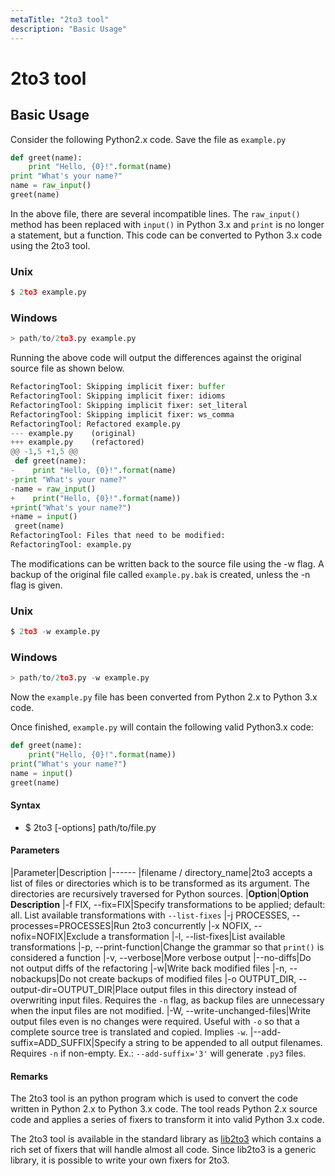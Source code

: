 ```yaml
---
metaTitle: "2to3 tool"
description: "Basic Usage"
---
```


# 2to3 tool




## Basic Usage


Consider the following Python2.x code. Save the file as `example.py`

```py
def greet(name):
    print "Hello, {0}!".format(name)
print "What's your name?"
name = raw_input()
greet(name)

```

In the above file, there are several incompatible lines. The `raw_input()` method has been replaced with `input()` in Python 3.x and `print` is no longer a statement, but a function. This code can be converted to Python 3.x code using the 2to3 tool.

### Unix

```py
$ 2to3 example.py

```

### Windows

```py
> path/to/2to3.py example.py

```

Running the above code will output the differences against the original source file as shown below.

```py
RefactoringTool: Skipping implicit fixer: buffer
RefactoringTool: Skipping implicit fixer: idioms
RefactoringTool: Skipping implicit fixer: set_literal
RefactoringTool: Skipping implicit fixer: ws_comma
RefactoringTool: Refactored example.py
--- example.py    (original)
+++ example.py    (refactored)
@@ -1,5 +1,5 @@
 def greet(name):
-    print "Hello, {0}!".format(name)
-print "What's your name?"
-name = raw_input()
+    print("Hello, {0}!".format(name))
+print("What's your name?")
+name = input()
 greet(name)
RefactoringTool: Files that need to be modified:
RefactoringTool: example.py

```

The modifications can be written back to the source file using the -w flag. A backup of the original file called `example.py.bak` is created, unless the -n flag is given.

### Unix

```py
$ 2to3 -w example.py

```

### Windows

```py
> path/to/2to3.py -w example.py

```

Now the `example.py` file has been converted from Python 2.x to Python 3.x code.

Once finished, `example.py` will contain the following valid Python3.x code:

```py
def greet(name):
    print("Hello, {0}!".format(name))
print("What's your name?")
name = input()
greet(name)

```



#### Syntax


- $ 2to3 [-options] path/to/file.py



#### Parameters


|Parameter|Description
|------
|filename / directory_name|2to3 accepts a list of files or directories which is to be transformed as its argument. The directories are recursively traversed for Python sources.
|**Option**|**Option Description**
|-f FIX, --fix=FIX|Specify transformations to be applied; default: all. List available transformations with `--list-fixes`
|-j PROCESSES, --processes=PROCESSES|Run 2to3 concurrently
|-x NOFIX, --nofix=NOFIX|Exclude a transformation
|-l, --list-fixes|List available transformations
|-p, --print-function|Change the grammar so that `print()` is considered a function
|-v, --verbose|More verbose output
|--no-diffs|Do not output diffs of the refactoring
|-w|Write back modified files
|-n, --nobackups|Do not create backups of modified files
|-o OUTPUT_DIR, --output-dir=OUTPUT_DIR|Place output files in this directory instead of overwriting input files. Requires the `-n` flag, as backup files are unnecessary when the input files are not modified.
|-W, --write-unchanged-files|Write output files even is no changes were required. Useful with `-o` so that a complete source tree is translated and copied. Implies `-w`.
|--add-suffix=ADD_SUFFIX|Specify a string to be appended to all output filenames. Requires `-n` if non-empty. Ex.: `--add-suffix='3'` will generate `.py3` files.



#### Remarks


The 2to3 tool is an python program which is used to convert the code written in Python 2.x to Python 3.x code. The tool reads Python 2.x source code and applies a series of fixers to transform it into valid Python 3.x code.

The 2to3 tool is available in the standard library as [lib2to3](https://docs.python.org/2/library/2to3.html#module-lib2to3) which contains a rich set of fixers that will handle almost all code. Since lib2to3 is a generic library, it is possible to write your own fixers for 2to3.

